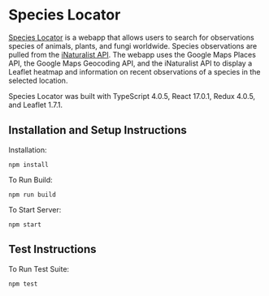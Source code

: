 # Species Locator

[Species Locator](https://specieslocator.web.app) is a webapp that allows users to search for observations species of animals, plants, and fungi worldwide. Species observations are pulled from the [iNaturalist API](https://api.inaturalist.org/v1/docs). The webapp uses the Google Maps Places API, the Google Maps Geocoding API, and the iNaturalist API to display a Leaflet heatmap and information on recent observations of a species in the selected location.

Species Locator was built with TypeScript 4.0.5, React 17.0.1, Redux 4.0.5, and Leaflet 1.7.1.

## Installation and Setup Instructions

Installation:

`npm install`

To Run Build:

`npm run build`

To Start Server:

`npm start`

## Test Instructions

To Run Test Suite:

`npm test`
